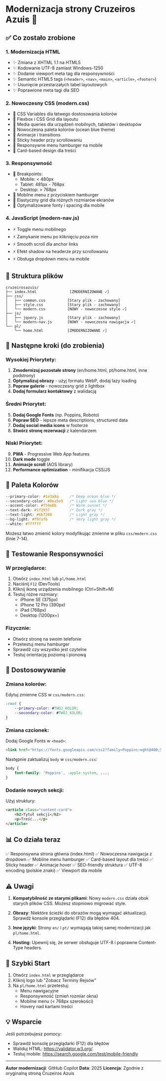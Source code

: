 # Modernizacja strony Cruzeiros Azuis 🚢

## ✅ Co zostało zrobione

### 1. **Modernizacja HTML**
- ✨ Zmiana z XHTML 1.1 na HTML5
- ✨ Kodowanie UTF-8 zamiast Windows-1250
- ✨ Dodanie viewport meta tag dla responsywności
- ✨ Semantic HTML5 tags (`<header>`, `<nav>`, `<main>`, `<article>`, `<footer>`)
- ✨ Usunięcie przestarzałych tabel layoutowych
- ✨ Poprawione meta tagi dla SEO

### 2. **Nowoczesny CSS (modern.css)**
- 🎨 CSS Variables dla łatwego dostosowania kolorów
- 🎨 Flexbox i CSS Grid dla layoutu
- 🎨 Media queries dla urządzeń mobilnych, tabletów i desktopów
- 🎨 Nowoczesna paleta kolorów (ocean blue theme)
- 🎨 Animacje i transitions
- 🎨 Sticky header przy scrollowaniu
- 🎨 Responsywne menu hamburger na mobile
- 🎨 Card-based design dla treści

### 3. **Responsywność**
- 📱 Breakpoints:
  - Mobile: < 480px
  - Tablet: 481px - 768px
  - Desktop: > 768px
- 📱 Mobilne menu z przyciskiem hamburger
- 📱 Elastyczny grid dla różnych rozmiarów ekranów
- 📱 Optymalizowane fonty i spacing dla mobile

### 4. **JavaScript (modern-nav.js)**
- ⚡ Toggle menu mobilnego
- ⚡ Zamykanie menu po kliknięciu poza nim
- ⚡ Smooth scroll dla anchor links
- ⚡ Efekt shadow na headerze przy scrollowaniu
- ⚡ Obsługa dropdown menu na mobile

## 📁 Struktura plików

```
cruzeirosazuis/
├── index.html               [ZMODERNIZOWANE ✓]
├── css/
│   ├── common.css          [Stary plik - zachowany]
│   ├── style.css           [Stary plik - zachowany]
│   └── modern.css          [NOWY - nowoczesne style ✓]
├── js/
│   ├── jquery.js           [Stary plik - zachowany]
│   └── modern-nav.js       [NOWY - nowoczesna nawigacja ✓]
└── pl/
    └── home.html           [ZMODERNIZOWANE ✓]
```

## 🚀 Następne kroki (do zrobienia)

### Wysokiej Priorytety:
1. **Zmodernizuj pozostałe strony** (en/home.html, pt/home.html, inne podstrony)
2. **Optymalizuj obrazy** - użyj formatu WebP, dodaj lazy loading
3. **Popraw galerie** - nowoczesny grid z lightbox
4. **Dodaj formularz kontaktowy** z walidacją

### Średni Priorytet:
5. **Dodaj Google Fonts** (np. Poppins, Roboto)
6. **Popraw SEO** - lepsze meta descriptions, structured data
7. **Dodaj social media icons** w footerze
8. **Stwórz stronę rezerwacji** z kalendarzem

### Niski Priorytet:
9. **PWA** - Progressive Web App features
10. **Dark mode** toggle
11. **Animacje scroll** (AOS library)
12. **Performance optimization** - minifikacja CSS/JS

## 🎨 Paleta Kolorów

```css
--primary-color: #1e3a8a     /* Deep ocean blue */
--secondary-color: #0ea5e9   /* Light sea blue */
--accent-color: #f59e0b      /* Warm sunset */
--text-dark: #1f2937         /* Dark gray */
--text-light: #6b7280        /* Light gray */
--bg-light: #f9fafb          /* Very light gray */
--white: #ffffff
```

Możesz łatwo zmienić kolory modyfikując zmienne w pliku `css/modern.css` (linie 7-14).

## 📱 Testowanie Responsywności

### W przeglądarce:
1. Otwórz `index.html` lub `pl/home.html`
2. Naciśnij `F12` (DevTools)
3. Kliknij ikonę urządzenia mobilnego (Ctrl+Shift+M)
4. Testuj różne rozmiary:
   - iPhone SE (375px)
   - iPhone 12 Pro (390px)
   - iPad (768px)
   - Desktop (1200px+)

### Fizycznie:
- Otwórz stronę na swoim telefonie
- Przetestuj menu hamburger
- Sprawdź czy wszystko jest czytelne
- Testuj orientację poziomą i pionową

## 🔧 Dostosowywanie

### Zmiana kolorów:
Edytuj zmienne CSS w `css/modern.css`:
```css
:root {
    --primary-color: #TWOJ_KOLOR;
    --secondary-color: #TWOJ_KOLOR;
}
```

### Zmiana czcionek:
Dodaj Google Fonts w `<head>`:
```html
<link href="https://fonts.googleapis.com/css2?family=Poppins:wght@400;500;600;700&display=swap" rel="stylesheet">
```

Następnie zaktualizuj `body` w `css/modern.css`:
```css
body {
    font-family: 'Poppins', -apple-system, ...;
}
```

### Dodanie nowych sekcji:
Użyj struktury:
```html
<article class="content-card">
    <h2>Tytuł sekcji</h2>
    <p>Treść...</p>
</article>
```

## 📊 Co działa teraz

✅ Responsywna strona główna (index.html)
✅ Nowoczesna nawigacja z dropdown
✅ Mobilne menu hamburger
✅ Card-based layout dla treści
✅ Sticky header
✅ Animacje hover
✅ SEO-friendly struktura
✅ UTF-8 encoding (polskie znaki)
✅ Viewport dla mobile

## ⚠️ Uwagi

1. **Kompatybilność ze starymi plikami**: Nowy `modern.css` działa obok starych plików CSS. Możesz stopniowo migrować style.

2. **Obrazy**: Niektóre ścieżki do obrazów mogą wymagać aktualizacji. Sprawdź konsole przeglądarki (F12) dla błędów 404.

3. **Inne języki**: Strony `en/` i `pt/` wymagają takiej samej modernizacji jak `pl/home.html`.

4. **Hosting**: Upewnij się, że serwer obsługuje UTF-8 i poprawne Content-Type headers.

## 🎯 Szybki Start

1. Otwórz `index.html` w przeglądarce
2. Kliknij logo lub "Zobacz Terminy Rejsów"
3. Na `pl/home.html` przetestuj:
   - Menu nawigacyjne
   - Responsywność (zmień rozmiar okna)
   - Mobilne menu (< 768px szerokości)
   - Hovery nad kartami treści

## 💡 Wsparcie

Jeśli potrzebujesz pomocy:
- Sprawdź konsolę przeglądarki (F12) dla błędów
- Waliduj HTML: https://validator.w3.org/
- Testuj mobile: https://search.google.com/test/mobile-friendly

---

**Autor modernizacji**: GitHub Copilot
**Data**: 2025
**Licencja**: Zgodnie z oryginalną stroną Cruzeiros Azuis
